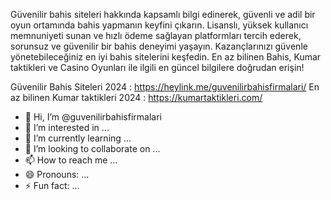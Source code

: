 
Güvenilir bahis siteleri hakkında kapsamlı bilgi edinerek, güvenli ve adil bir oyun ortamında bahis yapmanın keyfini çıkarın. 
Lisanslı, yüksek kullanıcı memnuniyeti sunan ve hızlı ödeme sağlayan platformları tercih ederek, sorunsuz ve güvenilir bir bahis deneyimi yaşayın. 
Kazançlarınızı güvenle yönetebileceğiniz en iyi bahis sitelerini keşfedin. En az bilinen Bahis, Kumar taktikleri ve Casino Oyunları ile ilgili en güncel bilgilere doğrudan erişin!  

Güvenilir Bahis Siteleri 2024 : https://heylink.me/guvenilirbahisfirmalari/
En az bilinen Kumar taktikleri 2024 : https://kumartaktikleri.com/



- 👋 Hi, I’m @guvenilirbahisfirmalari
- 👀 I’m interested in ...
- 🌱 I’m currently learning ...
- 💞️ I’m looking to collaborate on ...
- 📫 How to reach me ...
- 😄 Pronouns: ...
- ⚡ Fun fact: ...

<!---
guvenilirbahisfirmalari/guvenilirbahisfirmalari is a ✨ special ✨ repository because its `README.md` (this file) appears on your GitHub profile.
You can click the Preview link to take a look at your changes.
--->
